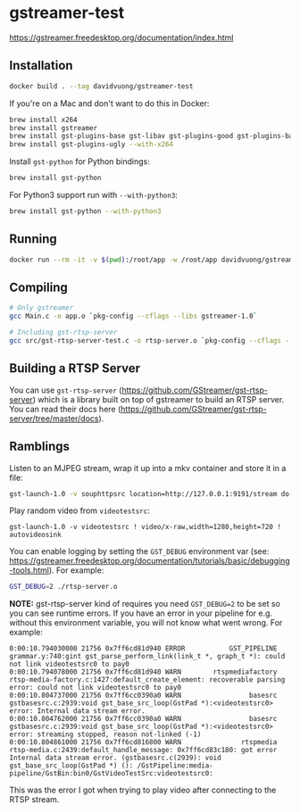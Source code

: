 # gstreamer-test

https://gstreamer.freedesktop.org/documentation/index.html

## Installation

```bash
docker build . --tag davidvuong/gstreamer-test
```

If you're on a Mac and don't want to do this in Docker:

```bash
brew install x264
brew install gstreamer
brew install gst-plugins-base gst-libav gst-plugins-good gst-plugins-bad gst-rtsp-server
brew install gst-plugins-ugly --with-x264
```

Install `gst-python` for Python bindings:

```bash
brew install gst-python
```

For Python3 support run with `--with-python3`:

```bash
brew install gst-python --with-python3
```

## Running

```bash
docker run --rm -it -v $(pwd):/root/app -w /root/app davidvuong/gstreamer-test bash
```

## Compiling

```bash
# Only gstreamer
gcc Main.c -o app.o `pkg-config --cflags --libs gstreamer-1.0`

# Including gst-rtsp-server
gcc src/gst-rtsp-server-test.c -o rtsp-server.o `pkg-config --cflags --libs gstreamer-1.0 gstreamer-rtsp-server-1.0 gstreamer-rtsp-1.0`
```

## Building a RTSP Server

You can use `gst-rtsp-server` (https://github.com/GStreamer/gst-rtsp-server) which is a library built on top of gstreamer to build an RTSP server. You can read their docs here (https://github.com/GStreamer/gst-rtsp-server/tree/master/docs).

## Ramblings

Listen to an MJPEG stream, wrap it up into a mkv container and store it in a file:

```bash
gst-launch-1.0 -v souphttpsrc location=http://127.0.0.1:9191/stream do-timestamp=true ! multipartdemux ! image/jpeg,width=640,height=480 ! matroskamux ! filesink location=mjpeg.mkv
```

Play random video from `videotestsrc`:

```
gst-launch-1.0 -v videotestsrc ! video/x-raw,width=1280,height=720 ! autovideosink
```

You can enable logging by setting the `GST_DEBUG` environment var (see: https://gstreamer.freedesktop.org/documentation/tutorials/basic/debugging-tools.html). For example:

```bash
GST_DEBUG=2 ./rtsp-server.o
```

**NOTE:** gst-rtsp-server kind of requires you need `GST_DEBUG=2` to be set so you can see runtime errors. If you have an error in your pipeline for e.g. without this environment variable, you will not know what went wrong. For example:

```
0:00:10.794030000 21756 0x7ff6cd81d940 ERROR           GST_PIPELINE grammar.y:740:gint gst_parse_perform_link(link_t *, graph_t *): could not link videotestsrc0 to pay0
0:00:10.794078000 21756 0x7ff6cd81d940 WARN        rtspmediafactory rtsp-media-factory.c:1427:default_create_element: recoverable parsing error: could not link videotestsrc0 to pay0
0:00:10.804737000 21756 0x7ff6cc0390a0 WARN                 basesrc gstbasesrc.c:2939:void gst_base_src_loop(GstPad *):<videotestsrc0> error: Internal data stream error.
0:00:10.804762000 21756 0x7ff6cc0390a0 WARN                 basesrc gstbasesrc.c:2939:void gst_base_src_loop(GstPad *):<videotestsrc0> error: streaming stopped, reason not-linked (-1)
0:00:10.804861000 21756 0x7ff6cd816800 WARN               rtspmedia rtsp-media.c:2439:default_handle_message: 0x7ff6cd83c180: got error Internal data stream error. (gstbasesrc.c(2939): void gst_base_src_loop(GstPad *) (): /GstPipeline:media-pipeline/GstBin:bin0/GstVideoTestSrc:videotestsrc0:
```

This was the error I got when trying to play video after connecting to the RTSP stream.

